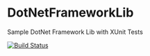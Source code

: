 # DotNetFrameworkLib
Sample DotNet Framework Lib with XUnit Tests

[![Build Status](https://dev.azure.com/snerks/DotNetFrameworkLib/_apis/build/status/snerks.DotNetFrameworkLib)](https://dev.azure.com/snerks/DotNetFrameworkLib/_build/latest?definitionId=4)

